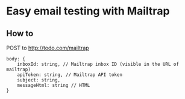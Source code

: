 # Easy email testing with Mailtrap

## How to
POST to http://todo.com/mailtrap

```
body: {
    inboxId: string, // Mailtrap inbox ID (visible in the URL of mailtrap)
    apiToken: string, // Mailtrap API token
    subject: string,
    messageHtml: string // HTML
}
```